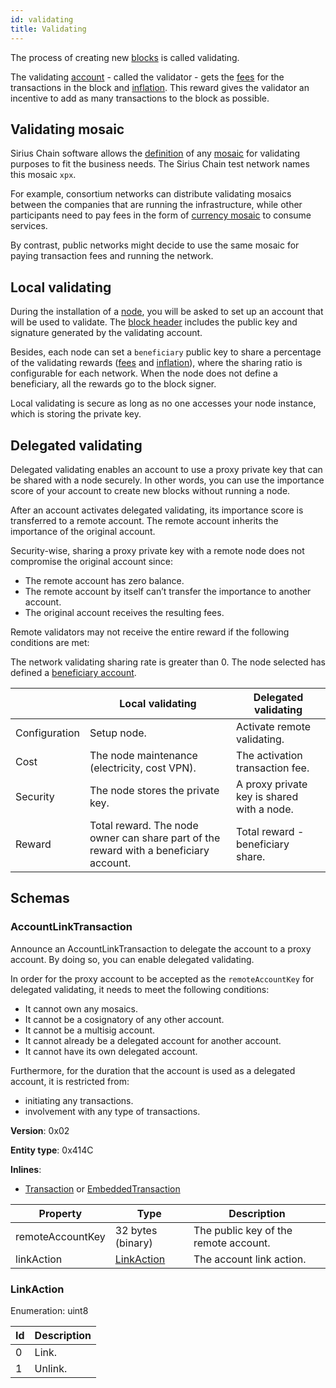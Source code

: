```yaml
---
id: validating
title: Validating
---
```


The process of creating new [blocks](./block.md) is called validating.

The validating [account](../built-in-features/account.md) - called the validator - gets the [fees](./transaction.md#fees) for the transactions in the block and [inflation](./inflation.md). This reward gives the validator an incentive to add as many transactions to the block as possible.

## Validating mosaic

Sirius Chain software allows the [definition](https://github.com/proximax-storage/cpp-xpx-chain/blob/master/resources/config-network.properties) of any [mosaic](../built-in-features/mosaic.md) for validating purposes to fit the business needs. The Sirius Chain test network names this mosaic `xpx`.

For example, consortium networks can distribute validating mosaics between the companies that are running the infrastructure, while other participants need to pay fees in the form of [currency mosaic](./transaction.md#fees) to consume services.

By contrast, public networks might decide to use the same mosaic for paying transaction fees and running the network.

## Local validating

During the installation of a [node](./node.md), you will be asked to set up an account that will be used to validate. The [block header](./block.md#blockheader) includes the public key and signature generated by the validating account.

Besides, each node can set a `beneficiary` public key to share a percentage of the validating rewards ([fees](./transaction.md#fees) and [inflation](./inflation.md)), where the sharing ratio is configurable for each network. When the node does not define a beneficiary, all the rewards go to the block signer.

Local validating is secure as long as no one accesses your node instance, which is storing the private key.

## Delegated validating

Delegated validating enables an account to use a proxy private key that can be shared with a node securely. In other words, you can use the importance score of your account to create new blocks without running a node.

After an account activates delegated validating, its importance score is transferred to a remote account. The remote account inherits the importance of the original account.

Security-wise, sharing a proxy private key with a remote node does not compromise the original account since:

- The remote account has zero balance.
- The remote account by itself can’t transfer the importance to another account.
- The original account receives the resulting fees.

Remote validators may not receive the entire reward if the following conditions are met:

The network validating sharing rate is greater than 0.
The node selected has defined a [beneficiary account](#local-validating).


|               | Local validating                                               | Delegated validating   |
|---------------|----------------------------------------------------------------|------------------------|
| Configuration | Setup node.                                                                           | Activate remote validating.     |
| Cost          | The node maintenance (electricity, cost VPN).                                         | The activation transaction fee. |
| Security      | The node stores the private key.                                                      | A proxy private key is shared with a node. |
| Reward        | Total reward. The node owner can share part of the reward with a beneficiary account. | Total reward - beneficiary share.|

## Schemas

### AccountLinkTransaction

Announce an AccountLinkTransaction to delegate the account to a proxy account. By doing so, you can enable delegated validating.

In order for the proxy account to be accepted as the `remoteAccountKey` for delegated validating, it needs to meet the following conditions:

- It cannot own any mosaics.
- It cannot be a cosignatory of any other account.
- It cannot be a multisig account.
- It cannot already be a delegated account for another account.
- It cannot have its own delegated account.

Furthermore, for the duration that the account is used as a delegated account, it is restricted from:

- initiating any transactions.
- involvement with any type of transactions.

**Version**: 0x02

**Entity type**: 0x414C

**Inlines**:

- [Transaction](./transaction.md#transaction) or [EmbeddedTransaction](./transaction.md#embeddedtransaction)

**Property**     | **Type**                             |	**Description**
-----------------|--------------------------------------|--------------------------------------
remoteAccountKey | 32 bytes (binary) 					| The public key of the remote account.
linkAction       | [LinkAction](#linkaction)            | The account link action.

### LinkAction

Enumeration: uint8

**Id** | **Description**
-------|----------------
0      |	Link.
1      |	Unlink.

